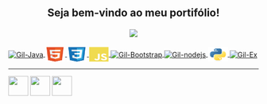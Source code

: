 ## <p align="center">Seja bem-vindo ao meu portifólio!</p>

<div align="center">
  
  <a href="https://github.com/gilrjunior">
  <img height="180em" src="https://github-readme-stats.vercel.app/api/top-langs/?username=gilrjunior&layout=compact&langs_count=7&theme=merko"/>
</div>
<div style="display: inline_block"><br>
  <img align="center" alt="Gil-Java" height="30" width="40" src="https://cdn.jsdelivr.net/gh/devicons/devicon/icons/java/java-original.svg">
  <img align="center" alt="Gil-HTML" height="30" width="40" src="https://raw.githubusercontent.com/devicons/devicon/master/icons/html5/html5-original.svg">
  <img align="center" alt="Gil-CSS" height="30" width="40" src="https://raw.githubusercontent.com/devicons/devicon/master/icons/css3/css3-original.svg">
  <img align="center" alt="Gil-Js" height="30" width="40" src="https://raw.githubusercontent.com/devicons/devicon/master/icons/javascript/javascript-plain.svg">
  <img align="center" alt="Gil-Bootstrap" height="30" width="40" src="https://camo.githubusercontent.com/c76217244e1b3700a87058abf858e20a313b06dfadd972121d0d42de5bd20fa5/68747470733a2f2f63646e2e6a7364656c6976722e6e65742f67682f64657669636f6e732f64657669636f6e2f69636f6e732f626f6f7473747261702f626f6f7473747261702d6f726967696e616c2e737667">
  <img align="center" alt="Gil-nodejs" height="50" width="40" src="https://cdn.jsdelivr.net/gh/devicons/devicon/icons/nodejs/nodejs-original.svg">
  <img align="center" alt="Gil-Js" height="30" width="40" src="https://raw.githubusercontent.com/devicons/devicon/master/icons/python/python-original.svg">
  <img align="center" alt="Gil-Ex" height="30" width="40" src="https://cdn.jsdelivr.net/gh/devicons/devicon/icons/express/express-original.svg">
</div>
  
<hr> 
 
<div> 
  <a href="https://www.linkedin.com/in/gilmar-dos-reis-j%C3%BAnior-589a0a255/"> <img align="center" height="40" width="40" src="https://cdn.jsdelivr.net/gh/devicons/devicon/icons/linkedin/linkedin-original.svg"></a>
  <a href="gilmar.junior@estudante.iftm.edu.br" target="_blank"><img align="center" height="40" width="40" src="https://cdn-icons-png.flaticon.com/512/281/281769.png"></a>
  <a href = "https://instagram.com/gilrjunior"><img align="center" height="40" width="40" src="https://cdn-icons-png.flaticon.com/512/174/174855.png"></a>
</div>
